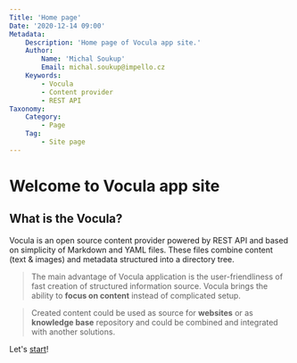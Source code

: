 ```yaml
---
Title: 'Home page'
Date: '2020-12-14 09:00'
Metadata:
    Description: 'Home page of Vocula app site.'
    Author:
        Name: 'Michal Soukup'
        Email: michal.soukup@impello.cz
    Keywords:
        - Vocula
        - Content provider
        - REST API
Taxonomy:
    Category:
        - Page
    Tag:
        - Site page
---
```

# Welcome to Vocula app site

## What is the Vocula?

Vocula is an open source content provider powered by REST API and based on simplicity of Markdown and YAML files. These files combine content (text & images) and metadata structured into a directory tree.

> The main advantage of Vocula application is the user-friendliness of fast creation of structured information source. Vocula brings the ability to **focus on content** instead of complicated setup.

> Created content could be used as source for **websites** or as **knowledge base** repository and could be combined and integrated with another solutions.

Let's [start](/start/)!